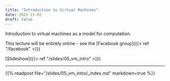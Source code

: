 ```yaml
---
title: "Introduction to Virtual Machines"
date: 2022-11-02
draft: false
---
```


Introduction to virtual machines as a model for computation.

This lecture will be entirely online - see the [Facebook group]({{< ref "/facebook" >}})

<!--more-->

[Slideshow]({{< ref "/slides/05_vm_intro" >}})

---

{{% readpost file="/slides/05_vm_intro/_index.md" markdown=true %}}
